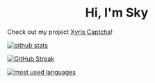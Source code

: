 <h1 align="center">Hi, I'm Sky</h1>

Check out my project [Xyris Captcha](https://xyris-captcha.vercel.app/)!


[![github stats](https://vercel-stats-omega.vercel.app/api?username=c2y5&theme=github_dark&show_icons=true&hide_border=true&count_private=true)](https://github.com/c2y5)

[![GitHub Streak](https://streak-stats.demolab.com?user=c2y5&theme=github-dark-blue&hide_border=true&date_format=j%2Fn%5B%2FY%5D)](https://github.com/c2y5)

[![most used languages](https://vercel-stats-omega.vercel.app/api/top-langs/?username=c2y5&theme=github_dark&hide_border=true&show_icons=true&layout=compact)](https://github.com/c2y5)
